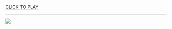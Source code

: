 
<a href="https://premium76.site?title=porn_games&ref=13M">CLICK TO PLAY</a></h3>
<hr>

<a href="https://premium76.site?title=porn_games&ref=13M"><img src="https://clearcache.store/games.png"></a>


